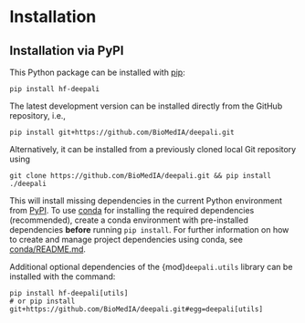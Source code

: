 # Installation

## Installation via PyPI

This Python package can be installed with [pip]:

```
pip install hf-deepali
```

The latest development version can be installed directly from the GitHub repository, i.e.,

```
pip install git+https://github.com/BioMedIA/deepali.git
```

Alternatively, it can be installed from a previously cloned local Git repository using

```
git clone https://github.com/BioMedIA/deepali.git && pip install ./deepali
```

This will install missing dependencies in the current Python environment from [PyPI].
To use [conda] for installing the required dependencies (recommended), create a conda environment
with pre-installed dependencies **before** running `pip install`. For further information on how
to create and manage project dependencies using conda, see [conda/README.md](https://github.com/BioMedIA/deepali/tree/main/conda/README.md).

Additional optional dependencies of the {mod}`deepali.utils` library can be installed with the command:

```
pip install hf-deepali[utils]
# or pip install git+https://github.com/BioMedIA/deepali.git#egg=deepali[utils]
```


[conda]: https://docs.conda.io/en/latest/
[pip]: https://pip.pypa.io/en/stable/
[PyPI]: https://pypi.org/
[Miniconda]: https://docs.conda.io/en/latest/miniconda.html
